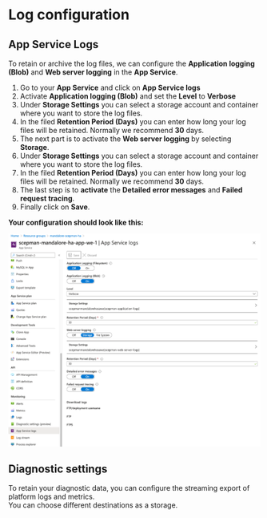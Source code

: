 # Log configuration

## App Service Logs

To retain or archive the log files, we can configure the **Application logging \(Blob\)** and **Web server logging** in the **App Service**.

1. Go to your **App Service** and click on **App Service logs**
2. Activate **Application logging \(Blob\)** and set the **Level** to **Verbose**
3. Under **Storage Settings** you can select a storage account and container where you want to store the log files.
4. In the filed **Retention Period \(Days\)** you can enter how long your log files will be retained. Normally we recommend **30** days.
5. The next part is to activate the **Web server logging** by selecting **Storage**.
6. Under **Storage Settings** you can select a storage account and container where you want to store the log files.
7. In the filed **Retention Period \(Days\)** you can enter how long your log files will be retained. Normally we recommend **30** days.
8. The last step is to **activate** the **Detailed error messages** and **Failed request tracing**.
9. Finally click on **Save**.

**Your configuration should look like this:**

![](../../../.gitbook/assets/image%20%281%29.png)

## Diagnostic settings

To retain your diagnostic data, you can configure the streaming export of platform logs and metrics.  
You can choose different destinations as a storage.

